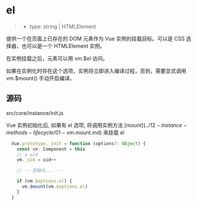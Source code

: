 # el

> - type: string | HTMLElement

提供一个在页面上已存在的 DOM 元素作为 Vue 实例的挂载目标。可以是 CSS 选择器，也可以是一个 HTMLElement 实例。

在实例挂载之后，元素可以用 vm.$el 访问。

如果在实例化时存在这个选项，实例将立即进入编译过程，否则，需要显式调用 vm.$mount() 手动开启编译。

## 源码

src/core/instance/init.js

Vue 实例初始化后, 如果有 el 选项, 将调用实例方法 [$mount](../12-instance-methods-lifecycle/01-vm.$mount.md) 来挂载 el

```js
  Vue.prototype._init = function (options?: Object) {
    const vm: Component = this
    // a uid
    vm._uid = uid++

    // -- 初始化... --

    if (vm.$options.el) {
      vm.$mount(vm.$options.el)
    }
  }
```